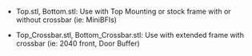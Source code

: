 - Top.stl, Bottom.stl: Use with Top Mounting or stock frame with or without crossbar (ie: MiniBFIs)

- Top_Crossbar.stl, Bottom_Crossbar.stl: Use with extended frame with crossbar (ie: 2040 front, Door Buffer)
